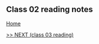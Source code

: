 ## Class 02 reading notes

[Home](https://wondwosentsige.github.io/code-201-reading-notes./)


























[>> NEXT (class 03 reading)](https://wondwosentsige.github.io/code-201-reading-notes/class-03)


